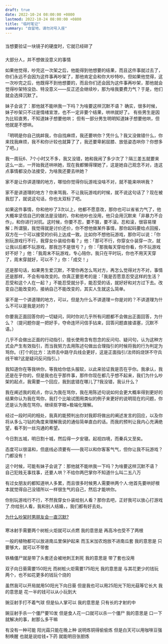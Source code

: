 ```yaml
---
draft: true
date: 2022-10-24 08:00:00 +0800
lastmod: 2022-10-24 08:00:00 +0800
title: "临时笔记"
summary: "自留地，请勿对号入座"
---
```


###

当想要验证一块镜子的硬度时，它就已经碎了

###

大部分人，并不想做没意义的事情

如果他觉得，吵完这一次架之后，他能得到他想要的结果，而且这件事就过去了，你们永远不会因为这件事再吵架了，那他肯定会和你大吵特吵。但如果他觉得，这一次吵完之后，他既得不到他想要的，而且你们还会因为这件事再吵架，那他就会觉得吵架特没劲、特没意义——反正还会继续吵，那为啥我要费力气？于是，他们就会选择沉默了。

妹子会说了：那他就不能哄我一下吗？为啥要这样沉默不语？ 确实，很多时候，妹子吵架只不过是情绪宣泄，也不一定非要个结果，哄哄就好了。 有些男生是因为比较直男，不知道妹子想要他哄； 但有一部分男生明明知道妹子想要他哄，但他就是不想哄。

「明明是你自己挑衅我，你自找麻烦，我还要哄你？凭什么？我又没做错什么，你来找我麻烦，我不和你计较也就算了了，我还要卑躬屈膝、放低姿态哄你？你想多了吧。」

我一周玩6、7个小时又不多，我又没错，她和我闹了多少次了？隔三差五就要来这么一出，一开始我还哄哄她，现在我都懒得理她了，这是她自己观念不对，连这点事情都没办法接受，为啥我还要去哄她？

家不是让你讲道理的地方，哪怕你觉得你玩游戏没啥不对，就不能来哄哄我？

家不是讲道理的地方？你来骂我、不让我玩游戏的时候，就不说这句话了？现在被我怼了，就说这句话，你也太双标了吧。

如果这件事情，你和他吵了3次以上，他都不愿意改，那你也可以省省力气了，他大概率坚信自己的做法是没错的，你和他吵也没用，他只会用沉默来「非暴力不合作」，和你进行对抗。这时候，你要不忍，要不狠，要不滚。忍和滚，很容易理解；所谓狠，我觉得就是讨价还价，你不想他做某件事情，那你起码要给点回报，双方在一个可以接受的价码上达成一致。比如你不想他玩游戏，那你可以说：「你别玩游戏行不行，我穿女仆装给你看？」他：「那可不行，你穿女仆装穿一次，就让我以后都不玩游戏，那我岂不是很亏？」你：「那我每天穿给你看，你不玩游戏好不好？」他：「我周末不玩游戏，专心陪你，我只在平时玩，你也不用天天穿了，周末穿就好，可以不？」你：「成交！」

还是那句话，如果男生爱沉默，不管你再怎么骂对方，再怎么觉得对方不对，事情还是那样，不会有啥改变的。你真正要思考的是：「我是否愿意忍受这样的生活？忍受和这个人在一起？」不能忍受就分手，能忍受的话，就好好和对方过下去。改变自己能改变的，接纳自己不能改变的，其实人生就这么简单。

家不是一个讲道理的地方，可以，但是为什么不讲道理＝你是对的？不讲道理为什么不可以是我是对的？

你要我正面回答你的一切疑问，同时你对几乎所有问题都不会做出正面回答，为什么？（提问题你是一把好手，夺命连环问信手拈来，回答问题直接语塞，沉默不语。）

几乎不会做出正面的行动指引，擅长使用含有怨念的反问句、疑问句，认为这种方式会产生有效指引，而当我努力去用陈述句做出合理指引的时候将我的行为判定为骂你。（打个的比方：法师去中路守兵线会更好，这是正面指引/法师妈烧饼不守兵线干嘛?这是疑问反问指引。）

我知道你在等我哄你，等我给你低头服软，以此来验证我是否在乎你。我承认，我还是在乎你的，但是我也在乎那件事，那件你现在都几乎想不起来，我们为什么吵架的起点，我需要一个回应，我到底错在哪儿了?我没错，我认什么？

我在阐述我的观点，你认为我在骂你，我在用陈述句说如何会更大概率得到更好的结果你认为我在骂你，我打个比喻试图用类似的例子来更好的说明现在的问题，你还是认为我在骂你。继续抠字眼+极端化理解。

经过一段时间的相处，我真的能预判出你对我即将做出的阐述发言的回应，以及你将从多么刁钻的角度来理解我说的通俗简单直白的话。而我的预判让我内心充满绝望，看不到一丝沟通的希望。

今日割五城，明日割十城，然后得一夕安寝。起视四境，而秦兵又至矣。

态度可以很温和，但底线必须要有——我可以和你客客气气，但你让我不玩游戏？门都没有！

这个时候，可能有妹子会说了：那他就不能哄我一下吗？为啥要这样沉默不语？
自己犯贱无事找事，还要人哄？不给你两巴掌你不知道什么叫二五八万

有过女朋友的都知道哄人多累，而且很多时候男人需要哄两个人:他首先要哄好根本就觉得自己没错所以一样很生气的自己，然后才能哄你。

你别玩游戏行不行，不然我穿女仆装给别人看？那你去吧，正好我可以放心打游戏了.你给别人看，我和别人结婚，，我们都有好去处。

[为什么吵架时男朋友会一直沉默?](https://www.zhihu.com/question/518468553/answer/2721643870)

###

寒冰射手需要两个树桩火炬就可以点燃
我的意思是
再高冷也受不了两根

一般的植物都可以放进南瓜里保护起来
而玉米加农炮放不进南瓜套
我的意思是
只要够大，就可以不带套

铁桶僵尸就是带了头套还会被地刺王刺死
我的意思是
带了套也没用

双子向日葵需要150阳光
而树桩火炬需要175阳光
我的意思是
与其花更少的钱玩两个，也不如花更多的钱玩个烧的

虽然我可以开局就用50阳光下向日葵
但是我也可以用25阳光下阳光菇等它长大
我的意思是
花一半的钱可以从小玩到大

豌豆射手打不着气球
但是仙人掌可以
我的意思是
只有长的才射的中

豌豆射手杀一个僵尸要10发
但是食人花一口就可以杀一个僵尸
我的意思是
口一下就解决的事，射那么多干嘛

有没有一种可能
阳光菇只能在晚上种
说明炼铜得偷偷炼
但是白天可以用咖啡豆强制唤醒
也就是说给钱+下药
就能明目张胆炼
